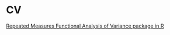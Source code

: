 # CV
[Repeated Measures Functional Analysis of Variance package in R](https://cran.r-project.org/web/packages/rmfanova/index.html)
